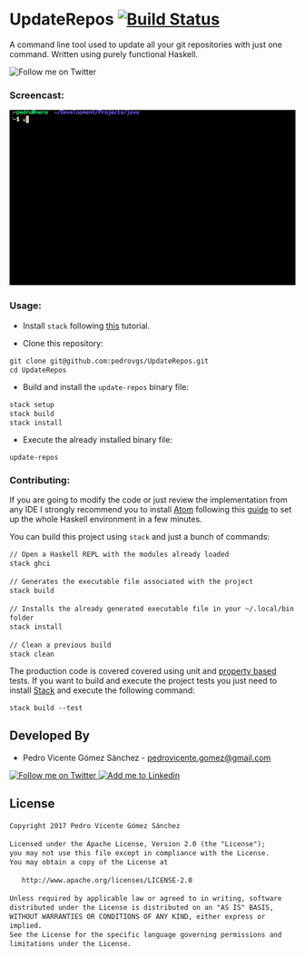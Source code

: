 # UpdateRepos [![Build Status](https://travis-ci.org/pedrovgs/UpdateRepos.svg?branch=master)](https://travis-ci.org/pedrovgs/UpdateRepos)

A command line tool used to update all your git repositories with just one command. Written using purely functional Haskell.

<img alt="Follow me on Twitter" src="https://upload.wikimedia.org/wikipedia/commons/thumb/1/1c/Haskell-Logo.svg/245px-Haskell-Logo.svg.png" height="60" width="82"/>

### Screencast:

![screencast](./art/screencast.gif)

### Usage:

* Install ``stack`` following [this](https://docs.haskellstack.org/en/stable/install_and_upgrade/#mac-os-x) tutorial.

* Clone this repository:

```
git clone git@github.com:pedrovgs/UpdateRepos.git
cd UpdateRepos
```

* Build and install the ``update-repos`` binary file:

```
stack setup
stack build
stack install
```

* Execute the already installed binary file:

```
update-repos
```

### Contributing:

If you are going to modify the code or just review the implementation from any IDE I strongly recommend you to install [Atom](https://atom.io/) following this [guide](https://github.com/simonmichael/haskell-atom-setup) to set up the whole Haskell environment in a few minutes.

You can build this project using ``stack`` and just a bunch of commands:

```
// Open a Haskell REPL with the modules already loaded
stack ghci

// Generates the executable file associated with the project
stack build

// Installs the already generated executable file in your ~/.local/bin folder
stack install

// Clean a previous build
stack clean
```

The production code is covered covered using unit and [property based](https://en.wikipedia.org/wiki/QuickCheck) tests. If you want to build and execute the project tests you just need to install [Stack](https://docs.haskellstack.org/en/stable/README/) and execute the following command:

```
stack build --test
```

Developed By
------------

* Pedro Vicente Gómez Sánchez - <pedrovicente.gomez@gmail.com>

<a href="https://twitter.com/pedro_g_s">
  <img alt="Follow me on Twitter" src="https://image.freepik.com/iconos-gratis/twitter-logo_318-40209.jpg" height="60" width="60"/>
</a>
<a href="https://es.linkedin.com/in/pedrovgs">
  <img alt="Add me to Linkedin" src="https://image.freepik.com/iconos-gratis/boton-del-logotipo-linkedin_318-84979.png" height="60" width="60"/>
</a>

License
-------

    Copyright 2017 Pedro Vicente Gómez Sánchez

    Licensed under the Apache License, Version 2.0 (the "License");
    you may not use this file except in compliance with the License.
    You may obtain a copy of the License at

       http://www.apache.org/licenses/LICENSE-2.0

    Unless required by applicable law or agreed to in writing, software
    distributed under the License is distributed on an "AS IS" BASIS,
    WITHOUT WARRANTIES OR CONDITIONS OF ANY KIND, either express or implied.
    See the License for the specific language governing permissions and
    limitations under the License.
